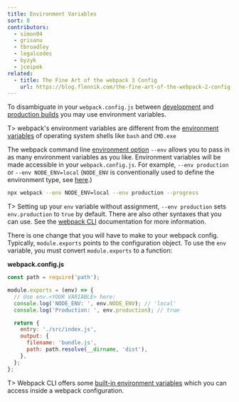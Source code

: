 ```yaml
---
title: Environment Variables
sort: 8
contributors:
  - simon04
  - grisanu
  - tbroadley
  - legalcodes
  - byzyk
  - jceipek
related:
  - title: The Fine Art of the webpack 3 Config
    url: https://blog.flennik.com/the-fine-art-of-the-webpack-2-config-dc4d19d7f172#d60a
---
```


To disambiguate in your `webpack.config.js` between [development](/guides/development) and [production builds](/guides/production) you may use environment variables.

T> webpack's environment variables are different from the [environment variables](https://en.wikipedia.org/wiki/Environment_variable) of operating system shells like `bash` and `CMD.exe`

The webpack command line [environment option](/api/cli/#environment-options) `--env` allows you to pass in as many environment variables as you like. Environment variables will be made accessible in your `webpack.config.js`. For example, `--env production` or `--env NODE_ENV=local` (`NODE_ENV` is conventionally used to define the environment type, see [here](https://dzone.com/articles/what-you-should-know-about-node-env).)

```bash
npx webpack --env NODE_ENV=local --env production --progress
```

T> Setting up your `env` variable without assignment, `--env production` sets `env.production` to `true` by default. There are also other syntaxes that you can use. See the [webpack CLI](/api/cli/#environment-options) documentation for more information.

There is one change that you will have to make to your webpack config. Typically, `module.exports` points to the configuration object. To use the `env` variable, you must convert `module.exports` to a function:

**webpack.config.js**

```js
const path = require('path');

module.exports = (env) => {
  // Use env.<YOUR VARIABLE> here:
  console.log('NODE_ENV: ', env.NODE_ENV); // 'local'
  console.log('Production: ', env.production); // true

  return {
    entry: './src/index.js',
    output: {
      filename: 'bundle.js',
      path: path.resolve(__dirname, 'dist'),
    },
  };
};
```

T> Webpack CLI offers some [built-in environment variables](/api/cli/#environment-variables) which you can access inside a webpack configuration.
